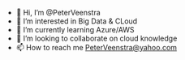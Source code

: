 - 👋 Hi, I’m @PeterVeenstra
- 👀 I’m interested in Big Data & CLoud
- 🌱 I’m currently learning Azure/AWS
- 💞️ I’m looking to collaborate on cloud knowledge
- 📫 How to reach me PeterVeenstra@yahoo.com

<!---
PeterVeenstra/PeterVeenstra is a ✨ special ✨ repository because its `README.md` (this file) appears on your GitHub profile.
You can click the Preview link to take a look at your changes.
--->
